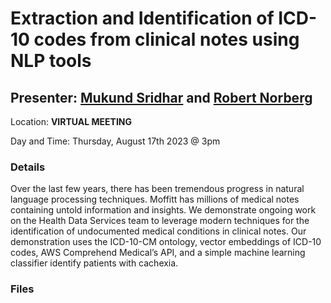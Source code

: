 # Extraction and Identification of ICD-10 codes from clinical notes using NLP tools

## Presenter: [Mukund Sridhar](mailto:mukund.sridhar@moffitt.org) and [Robert Norberg](mailto:Robert.Norberg@moffitt.org)

Location: **VIRTUAL MEETING** 

Day and Time: Thursday, August 17th 2023 @ 3pm

### Details
Over the last few years, there has been tremendous progress in natural language processing techniques. Moffitt has millions of medical notes containing untold information and insights. We demonstrate ongoing work on the Health Data Services team to leverage modern techniques for the identification of undocumented medical conditions in clinical notes. Our demonstration uses the ICD-10-CM ontology, vector embeddings of ICD-10 codes, AWS Comprehend Medical’s API, and a simple machine learning classifier identify patients with cachexia.


###  Files

